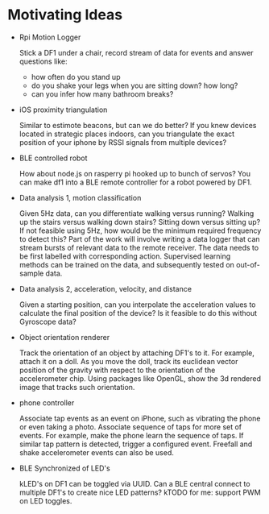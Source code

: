 # Motivating Ideas

* Rpi Motion Logger

  Stick a DF1 under a chair, record stream of data for events and answer questions like:
  - how often do you stand up
  - do you shake your legs when you are sitting down? how long?
  - can you infer how many bathroom breaks?

* iOS proximity triangulation

  Similar to estimote beacons, but can we do better?
  If you knew devices located in strategic places indoors, can you triangulate the exact position of your iphone by RSSI signals from multiple devices?

* BLE controlled robot

  How about node.js on rasperry pi hooked up to bunch of servos?
  You can make df1 into a BLE remote controller for a robot powered by DF1.

* Data analysis 1, motion classification

  Given 5Hz data, can you differentiate walking versus running?
  Walking up the stairs versus walking down stairs?
  Sitting down versus sitting up?
  If not feasible using 5Hz, how would be the minimum required frequency to detect this?
  Part of the work will involve writing a data logger that can stream bursts of relevant data to the remote receiver.
  The data needs to be first labelled with corresponding action. 
  Supervised learning methods can be trained on the data, and subsequently tested on out-of-sample data.

* Data analysis 2, acceleration, velocity, and distance

  Given a starting position, can you interpolate the acceleration values to calculate the final position of the device?
  Is it feasible to do this without Gyroscope data?

* Object orientation renderer

  Track the orientation of an object by attaching DF1's to it. For example, attach it on a doll.
  As you move the doll, track its euclidean vector position of the gravity with respect to the orientation of the accelerometer chip.
  Using packages like OpenGL, show the 3d rendered image that tracks such orientation.

* phone controller

  Associate tap events as an event on iPhone, such as vibrating the phone or even taking a photo.
  Associate sequence of taps for more set of events.
  For example, make the phone learn the sequence of taps. If similar tap pattern is detected, trigger a configured event.
  Freefall and shake accelerometer events can also be used.

* BLE Synchronized of LED's

  kLED's on DF1 can be toggled via UUID. Can a BLE central connect to multiple DF1's to create nice LED patterns?
  kTODO for me: support PWM on LED toggles.


